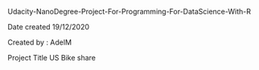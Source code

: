 Udacity-NanoDegree-Project-For-Programming-For-DataScience-With-R

Date created
19/12/2020

Created by : AdelM

Project Title
US Bike share
